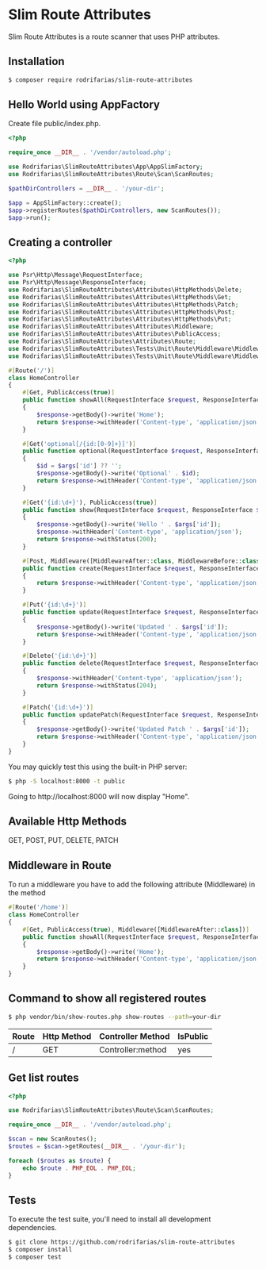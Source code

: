 # Slim Route Attributes
Slim Route Attributes is a route scanner that uses PHP attributes.

## Installation
```bash
$ composer require rodrifarias/slim-route-attributes
```

## Hello World using AppFactory
Create file public/index.php.

```php
<?php

require_once __DIR__ . '/vendor/autoload.php';

use Rodrifarias\SlimRouteAttributes\App\AppSlimFactory;
use Rodrifarias\SlimRouteAttributes\Route\Scan\ScanRoutes;

$pathDirControllers = __DIR__ . '/your-dir';

$app = AppSlimFactory::create();
$app->registerRoutes($pathDirControllers, new ScanRoutes());
$app->run();
```

## Creating a controller
```php
<?php

use Psr\Http\Message\RequestInterface;
use Psr\Http\Message\ResponseInterface;
use Rodrifarias\SlimRouteAttributes\Attributes\HttpMethods\Delete;
use Rodrifarias\SlimRouteAttributes\Attributes\HttpMethods\Get;
use Rodrifarias\SlimRouteAttributes\Attributes\HttpMethods\Patch;
use Rodrifarias\SlimRouteAttributes\Attributes\HttpMethods\Post;
use Rodrifarias\SlimRouteAttributes\Attributes\HttpMethods\Put;
use Rodrifarias\SlimRouteAttributes\Attributes\Middleware;
use Rodrifarias\SlimRouteAttributes\Attributes\PublicAccess;
use Rodrifarias\SlimRouteAttributes\Attributes\Route;
use Rodrifarias\SlimRouteAttributes\Tests\Unit\Route\Middleware\MiddlewareAfter;
use Rodrifarias\SlimRouteAttributes\Tests\Unit\Route\Middleware\MiddlewareBefore;

#[Route('/')]
class HomeController
{
    #[Get, PublicAccess(true)]
    public function showAll(RequestInterface $request, ResponseInterface $response): ResponseInterface
    {
        $response->getBody()->write('Home');
        return $response->withHeader('Content-type', 'application/json');
    }

    #[Get('optional[/{id:[0-9]+}]')]
    public function optional(RequestInterface $request, ResponseInterface $response, array $args): ResponseInterface
    {
        $id = $args['id'] ?? '';
        $response->getBody()->write('Optional' . $id);
        return $response->withHeader('Content-type', 'application/json');
    }

    #[Get('{id:\d+}'), PublicAccess(true)]
    public function show(RequestInterface $request, ResponseInterface $response, array $args): ResponseInterface
    {
        $response->getBody()->write('Hello ' . $args['id']);
        $response->withHeader('Content-type', 'application/json');
        return $response->withStatus(200);
    }

    #[Post, Middleware([MiddlewareAfter::class, MiddlewareBefore::class])]
    public function create(RequestInterface $request, ResponseInterface $response): ResponseInterface
    {
        return $response->withHeader('Content-type', 'application/json');
    }

    #[Put('{id:\d+}')]
    public function update(RequestInterface $request, ResponseInterface $response, array $args): ResponseInterface
    {
        $response->getBody()->write('Updated ' . $args['id']);
        return $response->withHeader('Content-type', 'application/json');
    }

    #[Delete('{id:\d+}')]
    public function delete(RequestInterface $request, ResponseInterface $response, array $args): ResponseInterface
    {
        $response->withHeader('Content-type', 'application/json');
        return $response->withStatus(204);
    }

    #[Patch('{id:\d+}')]
    public function updatePatch(RequestInterface $request, ResponseInterface $response, array $args): ResponseInterface
    {
        $response->getBody()->write('Updated Patch ' . $args['id']);
        return $response->withHeader('Content-type', 'application/json');
    }
}
```

You may quickly test this using the built-in PHP server:
```bash
$ php -S localhost:8000 -t public
```
Going to http://localhost:8000 will now display "Home".

## Available Http Methods
GET, POST, PUT, DELETE, PATCH

## Middleware in Route
To run a middleware you have to add the following attribute (Middleware) in the method
```php
#[Route('/home')]
class HomeController
{
    #[Get, PublicAccess(true), Middleware([MiddlewareAfter::class])]
    public function showAll(RequestInterface $request, ResponseInterface $response): ResponseInterface
    {
        $response->getBody()->write('Home');
        return $response->withHeader('Content-type', 'application/json');
    }
}
```
## Command to show all registered routes
```bash
$ php vendor/bin/show-routes.php show-routes --path=your-dir
```

| Route | Http Method | Controller Method | IsPublic |
|-------|-------------|-------------------|----------|
| /     | GET         | Controller:method | yes      |

## Get list routes

```php
<?php

use Rodrifarias\SlimRouteAttributes\Route\Scan\ScanRoutes;

require_once __DIR__ . '/vendor/autoload.php';

$scan = new ScanRoutes();
$routes = $scan->getRoutes(__DIR__ . '/your-dir');

foreach ($routes as $route) {
    echo $route . PHP_EOL . PHP_EOL;
}
```

## Tests
To execute the test suite, you'll need to install all development dependencies.

```bash
$ git clone https://github.com/rodrifarias/slim-route-attributes
$ composer install
$ composer test
```
